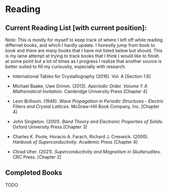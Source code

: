 # Reading

## Current Reading List [with current position]:

Note: This is mostly for myself to keep track of where I left off while reading differnet books, and which I hardly update.  I honestly jump from book to book and there are many books that I have not listed below but should.  This is my lame attempt at trying to track books that I *think* I would like to finish at some point but a lot of times as I progress I realize that another source is better suited to fill my curiousity, especially with research.

* International Tables for Crystallography (2016). Vol. A [Section 1.6]
  
* Michael Baake, Uwe Grimm. (2013). *Aperiodic Order. Volume 1: A Mathematical Invitation*. Cambridge University Press [Chapter 4]

* Leon Brillouin. (1946). *Wave Propagation in Periodic Structures - Electric Filters and Crystal Lattices*. McGraw-Hill Book Company, Inc. [Chapter 4]

* John Singleton. (2001). *Band Theory and Electronic Properties of Solids*. Oxford University Press [Chapter 3]

* Charles K. Poole, Horacio A. Farach, Richard J. Creswick. (2000). *Hanbook of Superconductivity*. Academic Press [Chapter 4]

* Ctirad Uher. (2021). *Superconductivity and Magnetism in Skutterudites*. CRC Press. [Chapter 2]


## Completed Books

TODO
